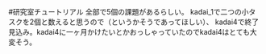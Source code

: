 #研究室チュートリアル
全部で5個の課題があるらしい。
kadai_1で二つの小タスクを2個と数えると思うので（というかそうであってほしい）、
kadai4で終了見込み。kadai4に一ヶ月かけたいとかおっしゃっていたのでkadai4はとても大変そう。
